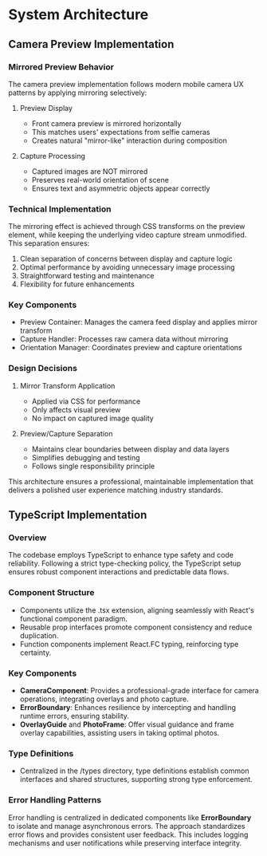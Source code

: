 # System Architecture

## Camera Preview Implementation

### Mirrored Preview Behavior
The camera preview implementation follows modern mobile camera UX patterns by applying mirroring selectively:

1. Preview Display
   - Front camera preview is mirrored horizontally
   - This matches users' expectations from selfie cameras
   - Creates natural "mirror-like" interaction during composition

2. Capture Processing
   - Captured images are NOT mirrored
   - Preserves real-world orientation of scene
   - Ensures text and asymmetric objects appear correctly

### Technical Implementation
The mirroring effect is achieved through CSS transforms on the preview element, while keeping the underlying video capture stream unmodified. This separation ensures:

1. Clean separation of concerns between display and capture logic
2. Optimal performance by avoiding unnecessary image processing
3. Straightforward testing and maintenance
4. Flexibility for future enhancements

### Key Components
- Preview Container: Manages the camera feed display and applies mirror transform
- Capture Handler: Processes raw camera data without mirroring
- Orientation Manager: Coordinates preview and capture orientations

### Design Decisions
1. Mirror Transform Application
   - Applied via CSS for performance
   - Only affects visual preview
   - No impact on captured image quality

2. Preview/Capture Separation
   - Maintains clear boundaries between display and data layers
   - Simplifies debugging and testing
   - Follows single responsibility principle

This architecture ensures a professional, maintainable implementation that delivers a polished user experience matching industry standards.

## TypeScript Implementation

### Overview
The codebase employs TypeScript to enhance type safety and code reliability. Following a strict type-checking policy, the TypeScript setup ensures robust component interactions and predictable data flows.

### Component Structure
- Components utilize the .tsx extension, aligning seamlessly with React's functional component paradigm.
- Reusable prop interfaces promote component consistency and reduce duplication.
- Function components implement React.FC typing, reinforcing type certainty.

### Key Components
- **CameraComponent**: Provides a professional-grade interface for camera operations, integrating overlays and photo capture.
- **ErrorBoundary**: Enhances resilience by intercepting and handling runtime errors, ensuring stability.
- **OverlayGuide** and **PhotoFrame**: Offer visual guidance and frame overlay capabilities, assisting users in taking optimal photos.

### Type Definitions
- Centralized in the /types directory, type definitions establish common interfaces and shared structures, supporting strong type enforcement.

### Error Handling Patterns
Error handling is centralized in dedicated components like **ErrorBoundary** to isolate and manage asynchronous errors. The approach standardizes error flows and provides consistent user feedback. This includes logging mechanisms and user notifications while preserving interface integrity.
